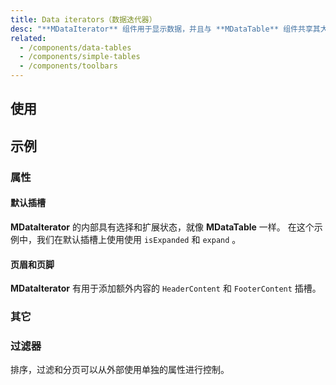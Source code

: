 ```yaml
---
title: Data iterators（数据迭代器）
desc: "**MDataIterator** 组件用于显示数据，并且与 **MDataTable** 组件共享其大部分功能。 功能包括排序、搜索、分页和选择。"
related:
  - /components/data-tables
  - /components/simple-tables
  - /components/toolbars
---
```


## 使用

<data-iterators-usage></data-iterators-usage>

## 示例

### 属性

#### 默认插槽

**MDataIterator** 的内部具有选择和扩展状态，就像 **MDataTable** 一样。 在这个示例中，我们在默认插槽上使用使用 `isExpanded` 和 `expand` 。

<masa-example file="Examples.data_iterators.Default"></masa-example>

#### 页眉和页脚

**MDataIterator** 有用于添加额外内容的 `HeaderContent` 和 `FooterContent` 插槽。

<masa-example file="Examples.data_iterators.HeaderAndFooter"></masa-example>

### 其它

### 过滤器

排序，过滤和分页可以从外部使用单独的属性进行控制。

<masa-example file="Examples.data_iterators.Filter"></masa-example>